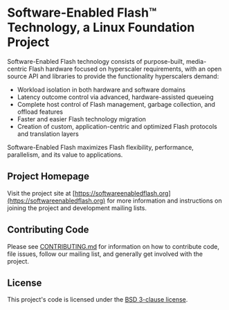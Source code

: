 # Software-Enabled Flash™ Technology, a Linux Foundation Project

Software-Enabled Flash technology consists of purpose-built, media-centric Flash hardware focused on hyperscaler requirements, with an open source API and libraries to provide the functionality hyperscalers demand:
* Workload isolation in both hardware and software domains
* Latency outcome control via advanced, hardware-assisted queueing
* Complete host control of Flash management, garbage collection, and offload features
* Faster and easier Flash technology migration
* Creation of custom, application-centric and optimized Flash protocols and translation layers

Software-Enabled Flash maximizes Flash flexibility, performance, parallelism, and its value to applications.

## Project Homepage

Visit the project site at [https://softwareenabledflash.org](https://softwareenabledflash.org) for more information and instructions on joining the project and development mailing lists.

## Contributing Code

Please see [CONTRIBUTING.md](CONTRIBUTING.md) for information on how to contribute code, file issues, follow our mailing list, and generally get involved with the project.

## License

This project's code is licensed under the [BSD 3-clause license](LICENSE).
